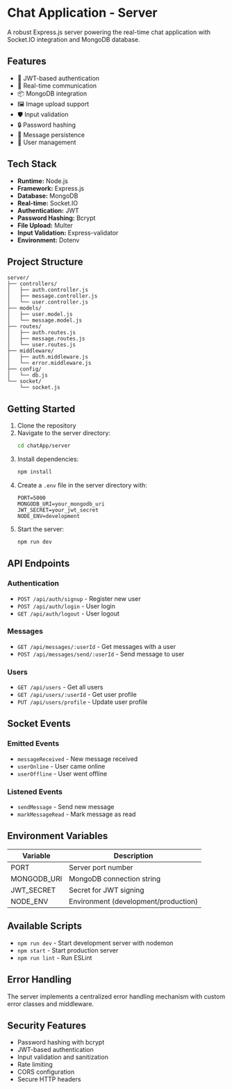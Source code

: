 # Chat Application - Server

A robust Express.js server powering the real-time chat application with Socket.IO integration and MongoDB database.

## Features

- 🔐 JWT-based authentication
- 🔄 Real-time communication
- 📦 MongoDB integration
- 🖼️ Image upload support
- 🛡️ Input validation
- 🔒 Password hashing
- 📝 Message persistence
- 👥 User management

## Tech Stack

- **Runtime:** Node.js
- **Framework:** Express.js
- **Database:** MongoDB
- **Real-time:** Socket.IO
- **Authentication:** JWT
- **Password Hashing:** Bcrypt
- **File Upload:** Multer
- **Input Validation:** Express-validator
- **Environment:** Dotenv

## Project Structure

```
server/
├── controllers/
│   ├── auth.controller.js
│   ├── message.controller.js
│   └── user.controller.js
├── models/
│   ├── user.model.js
│   └── message.model.js
├── routes/
│   ├── auth.routes.js
│   ├── message.routes.js
│   └── user.routes.js
├── middleware/
│   ├── auth.middleware.js
│   └── error.middleware.js
├── config/
│   └── db.js
└── socket/
    └── socket.js
```

## Getting Started

1. Clone the repository
2. Navigate to the server directory:
   ```bash
   cd chatApp/server
   ```
3. Install dependencies:
   ```bash
   npm install
   ```
4. Create a `.env` file in the server directory with:
   ```
   PORT=5000
   MONGODB_URI=your_mongodb_uri
   JWT_SECRET=your_jwt_secret
   NODE_ENV=development
   ```
5. Start the server:
   ```bash
   npm run dev
   ```

## API Endpoints

### Authentication
- `POST /api/auth/signup` - Register new user
- `POST /api/auth/login` - User login
- `GET /api/auth/logout` - User logout

### Messages
- `GET /api/messages/:userId` - Get messages with a user
- `POST /api/messages/send/:userId` - Send message to user

### Users
- `GET /api/users` - Get all users
- `GET /api/users/:userId` - Get user profile
- `PUT /api/users/profile` - Update user profile

## Socket Events

### Emitted Events
- `messageReceived` - New message received
- `userOnline` - User came online
- `userOffline` - User went offline

### Listened Events
- `sendMessage` - Send new message
- `markMessageRead` - Mark message as read

## Environment Variables

| Variable | Description |
|----------|-------------|
| PORT | Server port number |
| MONGODB_URI | MongoDB connection string |
| JWT_SECRET | Secret for JWT signing |
| NODE_ENV | Environment (development/production) |

## Available Scripts

- `npm run dev` - Start development server with nodemon
- `npm start` - Start production server
- `npm run lint` - Run ESLint

## Error Handling

The server implements a centralized error handling mechanism with custom error classes and middleware.

## Security Features

- Password hashing with bcrypt
- JWT-based authentication
- Input validation and sanitization
- Rate limiting
- CORS configuration
- Secure HTTP headers
